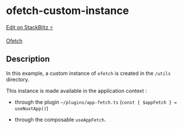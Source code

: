 # ofetch-custom-instance

[Edit on StackBlitz ⚡️](https://stackblitz.com/edit/nuxt-starter-2zvcxt)

[Ofetch](https://github.com/unjs/ofetch)

## Description

In this example, a custom instance of `ofetch` is created in the `/utils` directory.

This instance is made available in the application context :

- through the plugin `~/plugins/app-fetch.ts` (`const { $appFetch } = useNuxtApp()`)

- through the composable `useAppFetch`.
